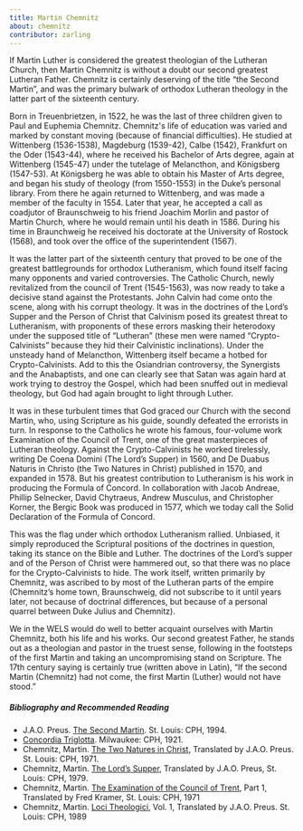 ```yaml
---
title: Martin Chemnitz
about: chemnitz
contributor: zarling
---
```


If Martin Luther is considered the greatest theologian of the Lutheran Church, then Martin Chemnitz is without a doubt our second greatest Lutheran Father. Chemnitz is certainly deserving of the title “the Second Martin”, and was the primary bulwark of orthodox Lutheran theology in the latter part of the sixteenth century.

Born in Treuenbrietzen, in 1522, he was the last of three children given to Paul and Euphemia Chemnitz. Chemnitz's life of education was varied and marked by constant moving (because of financial difficulties). He studied at Wittenberg (1536-1538), Magdeburg (1539-42), Calbe (1542), Frankfurt on the Oder (1543-44), where he received his Bachelor of Arts degree, again at Wittenberg (1545-47) under the tutelage of Melancthon, and Königsberg (1547-53). At Königsberg he was able to obtain his Master of Arts degree, and began his study of theology (from 1550-1553) in the Duke’s personal library. From there he again returned to Wittenberg, and was made a member of the faculty in 1554. Later that year, he accepted a call as coadjutor of Braunschweig to his friend Joachim Morlin and pastor of Martin Church, where he would remain until his death in 1586. During his time in Braunchweig he received his doctorate at the University of Rostock (1568), and took over the office of the superintendent (1567).

It was the latter part of the sixteenth century that proved to be one of the greatest battlegrounds for orthodox Lutheranism, which found itself facing many opponents and varied controversies. The Catholic Church, newly revitalized from the council of Trent (1545-1563), was now ready to take a decisive stand against the Protestants. John Calvin had come onto the scene, along with his corrupt theology. It was in the doctrines of the Lord’s Supper and the Person of Christ that Calvinism posed its greatest threat to Lutheranism, with proponents of these errors masking their heterodoxy under the supposed title of “Lutheran” (these men were named “Crypto-Calvinists” because they hid their Calvinistic inclinations). Under the unsteady hand of Melancthon, Wittenberg itself became a hotbed for Crypto-Calvinists. Add to this the Osiandrian controversy, the Synergists and the Anabaptists, and one can clearly see that Satan was again hard at work trying to destroy the Gospel, which had been snuffed out in medieval theology, but God had again brought to light through Luther.

It was in these turbulent times that God graced our Church with the second Martin, who, using Scripture as his guide, soundly defeated the errorists in turn. In response to the Catholics he wrote his famous, four-volume work Examination of the Council of Trent, one of the great masterpieces of Lutheran theology. Against the Crypto-Calvinists he worked tirelessly, writing De Coena Domini (The Lord’s Supper) in 1560, and De Duabus Naturis in Christo (the Two Natures in Christ) published in 1570, and expanded in 1578. But his greatest contribution to Lutheranism is his work in producing the Formula of Concord. In collaboration with Jacob Andreae, Phillip Selnecker, David Chytraeus, Andrew Musculus, and Christopher Korner, the Bergic Book was produced in 1577, which we today call the Solid Declaration of the Formula of Concord.

This was the flag under which orthodox Lutheranism rallied. Unbiased, it simply reproduced the Scriptural positions of the doctrines in question, taking its stance on the Bible and Luther. The doctrines of the Lord’s supper and of the Person of Christ were hammered out, so that there was no place for the Crypto-Calvinists to hide. The work itself, written primarily by Chemnitz, was ascribed to by most of the Lutheran parts of the empire (Chemnitz’s home town, Braunschweig, did not subscribe to it until years later, not because of doctrinal differences, but because of a personal quarrel between Duke Julius and Chemnitz).

We in the WELS would do well to better acquaint ourselves with Martin Chemnitz, both his life and his works. Our second greatest Father, he stands out as a theologian and pastor in the truest sense, following in the footsteps of the first Martin and taking an uncompromising stand on Scripture. The 17th century saying is certainly true (written above in Latin), “If the second Martin (Chemnitz) had not come, the first Martin (Luther) would not have stood.”

<h5 class="preface-header">Bibliography and Recommended Reading</h5>

<ul>
<li>J.A.O. Preus. <u>The Second Martin</u>. St. Louis: CPH, 1994.
<li><u>Concordia Triglotta</u>. Milwaukee: CPH, 1921.
<li>Chemnitz, Martin. <u>The Two Natures in Christ</u>, Translated by J.A.O. Preus. St. Louis: CPH, 1971.
<li>Chemnitz, Martin. <u>The Lord’s Supper</u>, Translated by J.A.O. Preus, St. Louis: CPH, 1979.
<li>Chemnitz, Martin. <u>The Examination of the Council of Trent</u>, Part 1, Translated by Fred Kramer, St. Louis: CPH, 1971
<li>Chemnitz, Martin. <u>Loci Theologici</u>, Vol. 1, Translated by J.A.O. Preus. St. Louis: CPH, 1989
</ul>